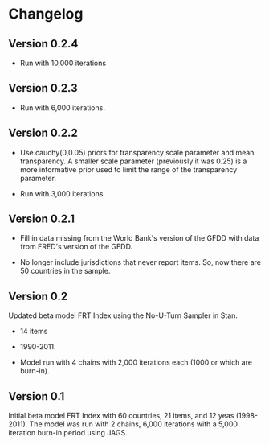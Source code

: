 # Changelog

## Version 0.2.4

- Run with 10,000 iterations

## Version 0.2.3

- Run with 6,000 iterations.

## Version 0.2.2

- Use cauchy(0,0.05) priors for transparency scale parameter and mean
transparency. A smaller scale parameter (previously it was 0.25) is  a more
informative prior used to limit the range of the transparency parameter.

- Run with 3,000 iterations.

## Version 0.2.1

- Fill in data missing from the World Bank's version of the GFDD
with data from FRED's version of the GFDD.

- No longer include jurisdictions that never report items.
So, now there are 50 countries in the sample.

## Version 0.2

Updated beta model FRT Index using the No-U-Turn Sampler in Stan.

- 14 items

- 1990-2011.

- Model run with 4 chains with 2,000 iterations each (1000 or which are burn-in).

## Version 0.1

Initial beta model FRT Index with 60 countries, 21 items, and 12 yeas
(1998-2011). The model was run with 2 chains, 6,000 iterations with a 5,000
iteration burn-in period using JAGS.
